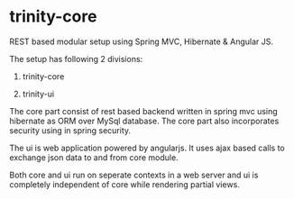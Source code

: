 # trinity-core
REST based modular setup using Spring MVC, Hibernate &amp; Angular JS.

The setup has following 2 divisions:

1) trinity-core

2) trinity-ui

The core part consist of rest based backend written in spring mvc using hibernate as ORM over MySql database.
The core part also incorporates security using in spring security.

The ui is web application powered by angularjs.
It uses ajax based calls to exchange json data to and from core module.

Both core and ui run on seperate contexts in a web server and ui is completely independent of core while 
rendering partial views.
